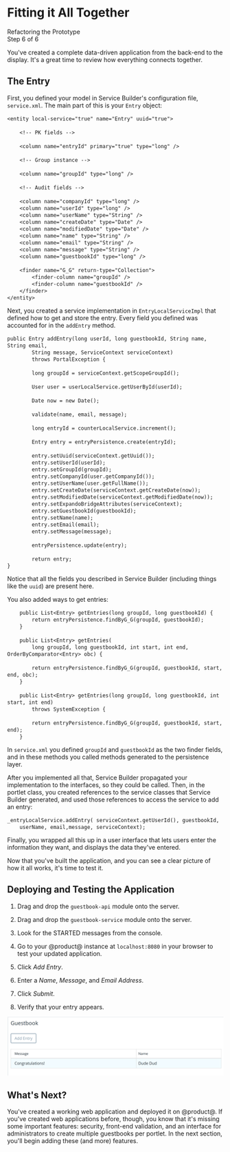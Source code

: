 # Fitting it All Together

<div class="learn-path-step">
    <p>Refactoring the Prototype<br>Step 6 of 6</p>
</div>

You've created a complete data-driven application from the back-end to the 
display. It's a great time to review how everything connects together. 

## The Entry 

First, you defined your model in Service Builder's configuration file, 
`service.xml`. The main part of this is your `Entry` object: 

    <entity local-service="true" name="Entry" uuid="true">

        <!-- PK fields -->

        <column name="entryId" primary="true" type="long" />

        <!-- Group instance -->

        <column name="groupId" type="long" />

        <!-- Audit fields -->

        <column name="companyId" type="long" />
        <column name="userId" type="long" />
        <column name="userName" type="String" />
        <column name="createDate" type="Date" />
        <column name="modifiedDate" type="Date" />
        <column name="name" type="String" />
        <column name="email" type="String" />
        <column name="message" type="String" />
        <column name="guestbookId" type="long" />

        <finder name="G_G" return-type="Collection">
            <finder-column name="groupId" />
            <finder-column name="guestbookId" />
        </finder>
    </entity>
 
Next, you created a service implementation in `EntryLocalServiceImpl` that 
defined how to get and store the entry. Every field you defined was accounted 
for in the `addEntry` method. 

    public Entry addEntry(long userId, long guestbookId, String name, String email,
            String message, ServiceContext serviceContext)
            throws PortalException {

            long groupId = serviceContext.getScopeGroupId();

            User user = userLocalService.getUserById(userId);

            Date now = new Date();

            validate(name, email, message);

            long entryId = counterLocalService.increment();

            Entry entry = entryPersistence.create(entryId);

            entry.setUuid(serviceContext.getUuid());
            entry.setUserId(userId);
            entry.setGroupId(groupId);
            entry.setCompanyId(user.getCompanyId());
            entry.setUserName(user.getFullName());
            entry.setCreateDate(serviceContext.getCreateDate(now));
            entry.setModifiedDate(serviceContext.getModifiedDate(now));
            entry.setExpandoBridgeAttributes(serviceContext);
            entry.setGuestbookId(guestbookId);
            entry.setName(name);
            entry.setEmail(email);
            entry.setMessage(message);
        
            entryPersistence.update(entry);

            return entry;
    }

Notice that all the fields you described in Service Builder (including things 
like the `uuid`) are present here. 
 
You also added ways to get entries:

        public List<Entry> getEntries(long groupId, long guestbookId) {
            return entryPersistence.findByG_G(groupId, guestbookId);
        }

        public List<Entry> getEntries(
            long groupId, long guestbookId, int start, int end, OrderByComparator<Entry> obc) {

            return entryPersistence.findByG_G(groupId, guestbookId, start, end, obc);
        }

        public List<Entry> getEntries(long groupId, long guestbookId, int start, int end)
            throws SystemException {

            return entryPersistence.findByG_G(groupId, guestbookId, start, end);
        }

In `service.xml` you defined `groupId` and `guestbookId` as the two finder 
fields, and in these methods you called methods generated to the persistence 
layer. 

After you implemented all that, Service Builder propagated your implementation
to the interfaces, so they could be called. Then, in the portlet class, you
created references to the service classes that Service Builder generated, and
used those references to access the service to add an entry: 
    
    _entryLocalService.addEntry( serviceContext.getUserId(), guestbookId, 
        userName, email,message, serviceContext);
 
Finally, you wrapped all this up in a user interface that lets users enter the 
information they want, and displays the data they've entered. 

Now that you've built the application, and you can see a clear picture of how it 
all works, it's time to test it. 

## Deploying and Testing the Application

1.  Drag and drop the `guestbook-api` module onto the server.

2.  Drag and drop the `guestbook-service` module onto the server.

3.  Look for the STARTED messages from the console. 

4.  Go to your @product@ instance at `localhost:8080` in your browser to test 
    your updated application. 

8.  Click *Add Entry*.

9.  Enter a *Name*, *Message*, and *Email Address*.

10. Click *Submit*.

11. Verify that your entry appears.

![Figure x: A new guestbook and entry.](../../../images/guestbook-entry-test.png)

## What's Next?

You've created a working web application and deployed it on @product@. If you've 
created web applications before, though, you know that it's missing some 
important features: security, front-end validation, and an interface for 
administrators to create multiple guestbooks per portlet. In the next section, 
you'll begin adding these (and more) features. 
